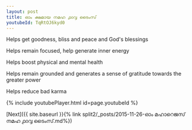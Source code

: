 ```yaml
---
layout: post
title: ഓം ക്ഷമായ നമഹ ൧൦൮ ടൈംസ്
youtubeId: TqRtOJ6kyd0
---
```

 
 
Helps get goodness, bliss and peace and God's blessings
 
Helps remain focused, help generate inner energy 
 
Helps boost physical and mental health 
 
Helps remain grounded and generates a sense of gratitude towards the greater power 
 
Helps reduce bad karma
 
 
 
 


{% include youtubePlayer.html id=page.youtubeId %}
 
[Next]({{ site.baseurl }}{% link  split2/_posts/2015-11-26-ഓം മഹാറെജസ് നമഹ ൧൦൮ ടൈംസ്.md%})
 
